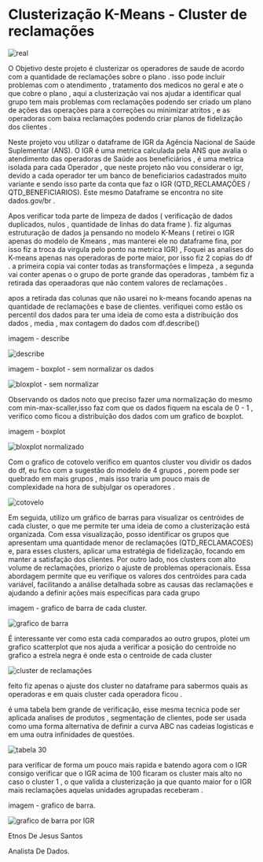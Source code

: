 # Clusterização K-Means  - Cluster de reclamações 

![real](https://github.com/user-attachments/assets/19fbe551-bd42-47aa-8fa7-d78c5ef677fe)



O Objetivo deste projeto é clusterizar os operadores de saude de acordo com a quantidade de reclamações sobre o plano . 
isso pode incluir problemas com o atendimento , tratamento dos medicos no geral  e ate o que cobre o plano , 
aqui a clusterização vai nos  ajudar a identificar qual grupo tem mais problemas com reclamações
podendo ser criado um plano de ações das operações para a correções ou minimizar atritos  , e as operadoras com baixa reclamações podendo criar planos de fidelização dos clientes .

Neste projeto vou utilizar o dataframe de IGR da Agência Nacional de Saúde Suplementar (ANS).
O IGR é uma metrica calculada pela ANS que avalia o atendimento das operadoras de Saúde  aos beneficiários , é uma metrica isolada para cada Operador , 
que neste  projeto não vou considerar o igr, devido a  cada operador ter um banco de beneficiarios cadastrados muito variante e sendo isso parte da conta que faz o IGR (QTD_RECLAMAÇÕES / QTD_BENEFICIARIOS).
Este mesmo Dataframe se encontra no site dados.gov/br .


Apos verificar toda parte de limpeza de dados ( verificação de dados duplicados, nulos , quantidade de linhas do data frame ).
fiz algumas estruturação de dados ja pensando no modelo K-Means ( retirei o IGR apenas do modelo de Kmeans , mas manterei ele no dataframe fina, por isso fiz a troca da virgula pelo ponto na metrica IGR) ,
Foquei as analises do  K-means apenas nas operadoras de porte maior, por isso fiz 2 copias do df . 
a primeira copia vai conter todas as transformações e limpeza ,  a segunda vai conter apenas o o grupo de porte grande das operadoras , também fiz a retirada das operaadoras que não contem valores de reclamações .


apos a retirada das colunas que não usarei no k-means focando apenas na quantidade de reclamações e base de clientes.
verifiquei como estão  os percentil dos dados para ter uma ideia de como esta a distribuição dos dados , media , max contagem do dados com df.describe()

imagem -  describe

![describe](https://github.com/user-attachments/assets/73fa64b7-5d97-4b51-bd2a-d89a13d5687f)



imagem - boxplot - sem normalizar os dados

![bloxplot -  sem normalizar](https://github.com/user-attachments/assets/10bb4e07-f531-4913-b7b5-ff5ba4b86eca)


Observando os dados noto que preciso fazer uma normalização do mesmo com min-max-scaller,isso faz com que os dados fiquem na escala de 0 - 1 ,  verifico como ficou a distribuição dos dados com um grafico de boxplot. 

imagem -  boxplot

![bloxplot normalizado](https://github.com/user-attachments/assets/e943b229-d545-415e-aa95-dce71fb353f8)




Com o grafico de  cotovelo verifico em quantos cluster vou dividir os dados do df, eu fico com a sugestão do modelo de 4 grupos , porem pode ser quebrado em mais grupos , mais isso traria um pouco mais de complexidade na hora de subjulgar os operadores .

![cotovelo](https://github.com/user-attachments/assets/2264d14c-1123-4039-bc42-3ba6c417528f)


Em seguida, utilizo um gráfico de barras para visualizar os centróides de cada cluster, o que me permite ter uma ideia de como a clusterização está organizada. Com essa visualização, posso identificar os grupos que apresentam uma quantidade menor de reclamações (QTD_RECLAMACOES) e, para esses clusters, aplicar uma estratégia de fidelização, focando em manter a satisfação dos clientes. Por outro lado, nos clusters com alto volume de reclamações, priorizo o ajuste de problemas operacionais. Essa abordagem permite que eu verifique os valores dos centróides para cada variável, facilitando a análise detalhada sobre as causas das reclamações e ajudando a definir ações mais específicas para cada grupo


imagem - grafico de barra de cada cluster.

![grafico de barra](https://github.com/user-attachments/assets/158a6ded-5ba7-442b-b54f-f225ea121858)




É interessante ver como esta cada comparados ao outro grupos, plotei um grafico scatterplot que nos ajuda a verificar a posição do centroíde no grafico a estrela negra é onde esta o centroide de cada cluster

![cluster de reclamações](https://github.com/user-attachments/assets/a490defa-ddc4-44c1-802e-14492cccfe60)


feito fiz apenas o ajuste dos cluster no dataframe para sabermos quais as operadoras e em quais cluster cada operadora ficou .

é uma tabela bem grande de verificação, esse mesma tecnica pode ser aplicada analises de produtos , segmentação de clientes, pode ser usada como uma forma alternativa de definir a curva ABC nas cadeias logisticas e em uma outra infinidades de questões. 

![tabela 30](https://github.com/user-attachments/assets/9dbfff9d-dcf3-46a1-b993-c34e760677b2)



para verificar de forma um pouco mais rapida e batendo agora com o IGR  consigo verificar que o IGR  acima de 100 ficaram os cluster mais alto no caso o cluster 1 , o que valida a clusterização ja que quanto maior for o IGR mais reclamações aquelas unidades agrupadas receberam .

imagem - grafico de barra.

![grafico de barra por IGR](https://github.com/user-attachments/assets/30077b18-a026-4319-a4c5-ae9a29af6cac)






Etnos De Jesus Santos 

Analista De Dados.
